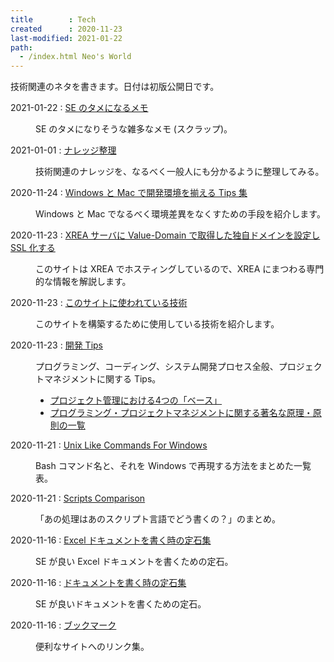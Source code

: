 ```yaml
---
title        : Tech
created      : 2020-11-23
last-modified: 2021-01-22
path:
  - /index.html Neo's World
---
```


技術関連のネタを書きます。日付は初版公開日です。

<dl>
  <dt><time>2021-01-22</time> : <a href="memos.html">SE のタメになるメモ</a></dt>
  <dd>
    <p>SE のタメになりそうな雑多なメモ (スクラップ)。</p>
  </dd>
  <dt><time>2021-01-01</time> : <a href="knowledges/index.html">ナレッジ整理</a></dt>
  <dd>
    <p>技術関連のナレッジを、なるべく一般人にも分かるように整理してみる。</p>
  </dd>
  <dt><time>2020-11-24</time> : <a href="windows-mac-environment.html">Windows と Mac で開発環境を揃える Tips 集</a></dt>
  <dd>
    <p>Windows と Mac でなるべく環境差異をなくすための手段を紹介します。</p>
  </dd>
  <dt><time>2020-11-23</time> : <a href="xrea-value-domain-ssl.html">XREA サーバに Value-Domain で取得した独自ドメインを設定し SSL 化する</a></dt>
  <dd>
    <p>このサイトは XREA でホスティングしているので、XREA にまつわる専門的な情報を解説します。</p>
  </dd>
  <dt><time>2020-11-23</time> : <a href="tech-of-this-site.html">このサイトに使われている技術</a></dt>
  <dd>
    <p>このサイトを構築するために使用している技術を紹介します。</p>
  </dd>
  <dt><time>2020-11-23</time> : <a href="dev-tips/index.html">開発 Tips</a></dt>
  <dd>
    <p>プログラミング、コーディング、システム開発プロセス全般、プロジェクトマネジメントに関する Tips。</p>
    <ul>
      <li><a href="dev-tips/4-bases.html">プロジェクト管理における4つの「ベース」</a></li>
      <li><a href="dev-tips/principles.html">プログラミング・プロジェクトマネジメントに関する著名な原理・原則の一覧</a></li>
    </ul>
  </dd>
  <dt><time>2020-11-21</time> : <a href="unix-like-commands-for-windows.html">Unix Like Commands For Windows</a></dt>
  <dd>
    <p>Bash コマンド名と、それを Windows で再現する方法をまとめた一覧表。</p>
  </dd>
  <dt><time>2020-11-21</time> : <a href="scripts-comparison.html">Scripts Comparison</a></dt>
  <dd>
    <p>「あの処理はあのスクリプト言語でどう書くの？」のまとめ。</p>
  </dd>
  <dt><time>2020-11-16</time> : <a href="excel-best-practices.html">Excel ドキュメントを書く時の定石集</a></dt>
  <dd>
    <p>SE が良い Excel ドキュメントを書くための定石。</p>
  </dd>
  <dt><time>2020-11-16</time> : <a href="documents-best-practices.html">ドキュメントを書く時の定石集</a></dt>
  <dd>
    <p>SE が良いドキュメントを書くための定石。</p>
  </dd>
  <dt><time>2020-11-16</time> : <a href="bookmarks.html">ブックマーク</a></dt>
  <dd>
    <p>便利なサイトへのリンク集。</p>
  </dd>
</dl>
